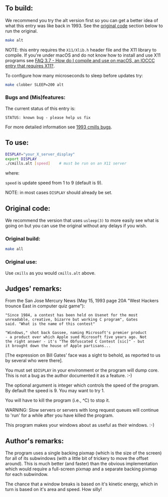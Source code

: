 ## To build:

We recommend you try the alt version first so you can get a better idea of what
this entry was like back in 1993. See the [original code](#original-code)
section below to run the original.

```sh
make alt
```

NOTE: this entry requires the `X11/Xlib.h` header file and the X11 library to
compile. If you're under macOS and do not know how to install and use X11
programs see [FAQ 3.7  - How do I compile and use on macOS, an IOCCC entry that
requires X11?](../../faq.html#X11macos).


To configure how many microseconds to sleep before updates try:

```sh
make clobber SLEEP=200 alt
```


### Bugs and (Mis)features:

The current status of this entry is:

```
STATUS: known bug - please help us fix
```

For more detailed information see [1993 cmills bugs](../../bugs.html#1993_cmills).


## To use:

```sh
DISPLAY="your_X_server_display"
export DISPLAY
./cmills.alt [speed]	# must be run on an X11 server
```

where:

`speed` is update speed from 1 to 9 (default is 9).


NOTE: in most cases `DISPLAY` should already be set.


## Original code:

We recommend the version that uses `usleep(3)` to more easily see what is going
on but you can use the original without any delays if you wish.


### Original build:

```sh
make all
```


### Original use:

Use `cmills` as you would `cmills.alt` above.


## Judges' remarks:

From the San Jose Mercury News (May 15, 1993 page 20A "West Hackers
trounce East in computer quiz game"):


```
"Since 1984, a contest has been held on Usenet for the most
unreadable, creative, bizarre but working C program", Gates
said. "What is the name of this contest"

"Windows," shot back Gassee, naming Microsoft's premier product
- a product over which Apple sued Microsoft five years ago. Not
the right answer - it's "The Obfuscated C Contest [sic]" - but
it brought down the house of Apple partisans...
```

[The expression on Bill Gates' face was a sight to behold, as reported
to us by several who were there].

You must set `$DISPLAY` in your environment or the program will
dump core.  This is not a bug as the author documented it as
a feature.  :-)

The optional argument is integer which controls the speed of the
program.  By default the speed is 9.  You may want to try 1.

You will have to kill the program (i.e., ^C) to stop it.

WARNING: Slow servers or servers with long request queues will
continue to 'run' for a while after you have killed
the program.

This program makes your windows about as useful as their windows. :-)


## Author's remarks:

The program uses a single backing pixmap (which is the size of the
screen) for all of its subwindows (with a little bit of trickery to
move the offset around).  This is much better (and faster) than the
obvious implementation which would require a full-screen pixmap and
a separate backing pixmap for each subwindow.

The chance that a window breaks is based on it's kinetic energy,
which in turn is based on it's area and speed.  How silly!


<!--

    Copyright © 1984-2024 by Landon Curt Noll. All Rights Reserved.

    You are free to share and adapt this file under the terms of this license:

	Creative Commons Attribution-ShareAlike 4.0 International (CC BY-SA 4.0)

    For more information, see:

	https://creativecommons.org/licenses/by-sa/4.0/

-->
